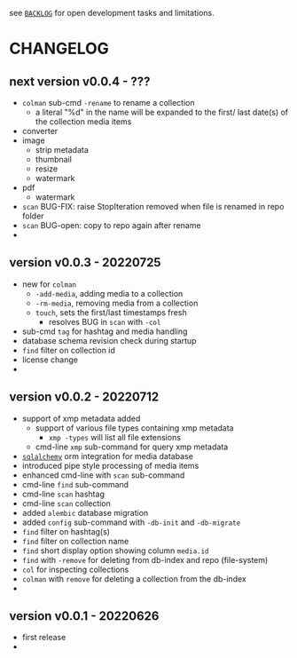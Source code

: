 
see [`BACKLOG`](https://github.com/kr-g/smog/blob/main/BACKLOG.md)
for open development tasks and limitations.


# CHANGELOG


## next version v0.0.4 - ???

- `colman` sub-cmd `-rename` to rename a collection
  - a literal "%d" in the name will be expanded to the first/ last date(s) of the collection media items
- converter
 - image 
   - strip metadata
   - thumbnail
   - resize
   - watermark   
 - pdf 
   - watermark   
- `scan` BUG-FIX: raise StopIteration removed when file is renamed in repo folder
- `scan` BUG-open: copy to repo again after rename
- 

## version v0.0.3 - 20220725

- new for `colman`
  - `-add-media`, adding media to a collection
  - `-rm-media`, removing media from a collection
  - `touch`, sets the first/last timestamps fresh 
    - resolves BUG in `scan` with `-col`
- sub-cmd `tag` for hashtag and media handling
- database schema revision check during startup
- `find` filter on collection id
- license change
- 


## version v0.0.2 - 20220712

- support of xmp metadata added
  - support of various file types containing xmp metadata
    - `xmp -types` will list all file extensions
  - cmd-line `xmp` sub-command for query xmp metadata
- [`sqlalchemy`](https://www.sqlalchemy.org/) orm integration for media database
- introduced pipe style processing of media items
- enhanced cmd-line with `scan` sub-command
- cmd-line `find` sub-command 
- cmd-line `scan` hashtag 
- cmd-line `scan` collection 
- added `alembic` database migration
- added `config` sub-command with `-db-init` and `-db-migrate`
- `find` filter on hashtag(s)
- `find` filter on collection name
- `find` short display option showing column `media.id`
- `find` with `-remove` for deleting from db-index and repo (file-system)
- `col` for inspecting collections
- `colman` with `remove` for deleting a collection from the db-index
- 


## version v0.0.1 - 20220626

- first release
- 